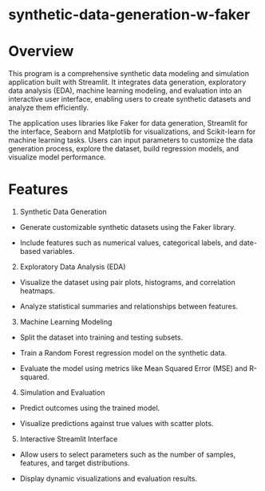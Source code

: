 # synthetic-data-generation-w-faker

# Overview

This program is a comprehensive synthetic data modeling and simulation application built with Streamlit. It integrates data generation, exploratory data analysis (EDA), machine learning modeling, and evaluation into an interactive user interface, enabling users to create synthetic datasets and analyze them efficiently.

The application uses libraries like Faker for data generation, Streamlit for the interface, Seaborn and Matplotlib for visualizations, and Scikit-learn for machine learning tasks. Users can input parameters to customize the data generation process, explore the dataset, build regression models, and visualize model performance.

# Features

1. Synthetic Data Generation

- Generate customizable synthetic datasets using the Faker library.

- Include features such as numerical values, categorical labels, and date-based variables.

2. Exploratory Data Analysis (EDA)

- Visualize the dataset using pair plots, histograms, and correlation heatmaps.

- Analyze statistical summaries and relationships between features.

3. Machine Learning Modeling

- Split the dataset into training and testing subsets.

- Train a Random Forest regression model on the synthetic data.

- Evaluate the model using metrics like Mean Squared Error (MSE) and R-squared.

4. Simulation and Evaluation

- Predict outcomes using the trained model.

- Visualize predictions against true values with scatter plots.

5. Interactive Streamlit Interface

- Allow users to select parameters such as the number of samples, features, and target distributions.

- Display dynamic visualizations and evaluation results.
